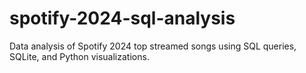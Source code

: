 # spotify-2024-sql-analysis
Data analysis of Spotify 2024 top streamed songs using SQL queries, SQLite, and Python visualizations.
